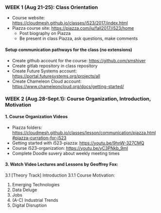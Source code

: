 ### WEEK 1 (Aug 21-25): Class Orientation
* Course website: https://cloudmesh.github.io/classes/i523/2017/index.html 
* Piazza course site: https://piazza.com/iu/fall2017/i523/home 
  * Post biography on Piazza
  * Be present in class Piazza, ask questions, make comments

#### Setup communication pathways for the class (no extensions)
*  Create github account for the course: https://github.com/smshiver
  * Create gitlab repository in class repository 
* Create Future Systems account: https://portal.futuresystems.org/projects/all
* Create Chameleon Cloud account: https://www.chameleoncloud.org/docs/getting-started/

### WEEK 2 (Aug.28-Sept.1): Course Organization, Introduction, Motivation
#### 1. Course Organization Videos
* Piazza folders: https://cloudmesh.github.io/classes/lesson/communication/piazza.html#piazza-curration-for-i523 
* Getting started with i523-piazza: https://youtu.be/9hnW-327CMQ 
*	Course i523-organization: https://youtu.be/yC3PNkb_9mI  
* Complete Doodle suvery about weekly meeting times

#### 3. Watch Video Lectures and Lessons by Geoffrey Fox:
3.1 [Theory Track] Introduction 
3.1.1 Course Motivation:
 1. Emerging Technologies
 2. Data Deluge
 3. Jobs
 4. (A-C) Industrial Trends
 5. Digital Disruption



